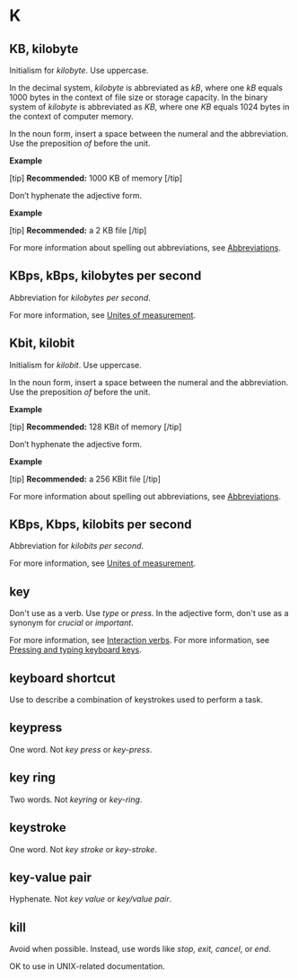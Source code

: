 # K

## KB, kilobyte

Initialism for *kilobyte*. Use uppercase.

In the decimal system, *kilobyte* is abbreviated as *kB*, where one *kB* equals 1000 bytes in the context of file size or storage capacity.
In the binary system of *kilobyte* is abbreviated as *KB*, where one *KB* equals 1024 bytes in the context of computer memory.

In the noun form, insert a space between the numeral and the abbreviation. Use the preposition *of* before the unit.

**Example**  

[tip] **Recommended:** 1000 KB of memory [/tip]  

Don’t hyphenate the adjective form.

**Example**  

[tip] **Recommended:** a 2 KB file [/tip]  

For more information about spelling out abbreviations, see [Abbreviations]().

## KBps, kBps, kilobytes per second

Abbreviation for *kilobytes per second*.

For more information, see [Unites of measurement]().

## Kbit, kilobit

Initialism for *kilobit*. Use uppercase.

In the noun form, insert a space between the numeral and the abbreviation. Use the preposition *of* before the unit.

**Example**  

[tip] **Recommended:** 128 KBit of memory [/tip]  

Don’t hyphenate the adjective form.

**Example**  

[tip] **Recommended:** a 256 KBit file [/tip]  

For more information about spelling out abbreviations, see [Abbreviations]().

## KBps, Kbps, kilobits per second

Abbreviation for *kilobits per second*.

For more information, see [Unites of measurement]().

## key

Don't use as a verb. Use *type* or *press*. In the adjective form, don't use as a synonym for *crucial* or *important*.



For more information, see [Interaction verbs](ui-elements.md).
For more information, see [Pressing and typing keyboard keys](ui-elements.md).

## keyboard shortcut

Use to describe a combination of keystrokes used to perform a task.

## keypress

One word. Not *key press* or *key-press*.

## key ring

Two words. Not *keyring* or *key-ring*.

## keystroke

One word. Not *key stroke* or *key-stroke*.

## key-value pair

Hyphenate. Not *key value* or *key/value pair*.

## kill

Avoid when possible. Instead, use words like *stop, exit, cancel*, or *end*.

OK to use in UNIX-related documentation.
